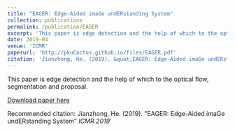 ```yaml
---
title: "EAGER: Edge-Aided imaGe undERstanding System"
collection: publications
permalink: /publication/EAGER
excerpt: 'This paper is edge detection and the help of which to the optical flow, segmentation and proposal.'
date: 2019-04
venue: 'ICMR'
paperurl: 'http://pkuCactus.github.io/files/EAGER.pdf'
citation: 'Jianzhong, He. (2019). &quot;EAGER: Edge-Aided imaGe undERstanding System&quot; <i>ICMR 2019</i>'
---
```

This paper is edge detection and the help of which to the optical flow, segmentation and proposal.

[Download paper here](http://pkuCactus.github.io/files/EAGER.pdf)

Recommended citation: Jianzhong, He. (2019). &quot;EAGER: Edge-Aided imaGe undERstanding System&quot; <i>ICMR 2019</i>'